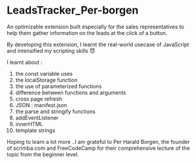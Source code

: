 # LeadsTracker_Per-borgen
An optimizable extension built especially for the sales representatives to help them gather information on the leads at the click of a button.

By developing this extension, I learnt the real-world usecase of JavaScript and intensified my scripting skills 😈

I learnt about :

1) the const variable uses
2) the localStorage function
3) the use of parameterized functions
4) difference between functions and arguments
5) cross page refresh
6) JSON : manifest.json
7) the parse and stringify functions
8) addEventListener
9) innerHTML
10) template strings


Hoping to learn a lot more ..I am grateful to Per Harald Borgen, the founder of scrimba.com and FreeCodeCamp for their comprehensive lecture of the topic from the beginner level.
